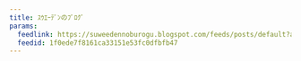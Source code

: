 ```yaml
---
title: ｽｳｴｰﾃﾞﾝのﾌﾞﾛｸﾞ
params:
  feedlink: https://suweedennoburogu.blogspot.com/feeds/posts/default?alt=rss
  feedid: 1f0ede7f8161ca33151e53fc0dfbfb47
---
```

